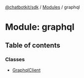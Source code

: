 [@chatbotkit/sdk](../README.md) / [Modules](../modules.md) / graphql

# Module: graphql

## Table of contents

### Classes

- [GraphqlClient](../classes/graphql.GraphqlClient.md)
